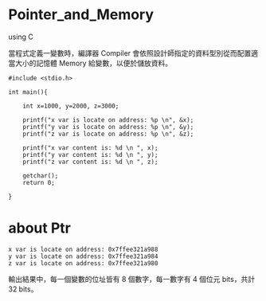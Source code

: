 # Pointer_and_Memory
using C

當程式定義一變數時，編譯器 Compiler 會依照設計師指定的資料型別從而配置適當大小的記憶體 Memory 給變數，以便於儲放資料。

    #include <stdio.h>

    int main(){

        int x=1000, y=2000, z=3000;

        printf("x var is locate on address: %p \n", &x);
        printf("y var is locate on address: %p \n", &y);
        printf("z var is locate on address: %p \n", &z);

        printf("x var content is: %d \n ", x);
        printf("y var content is: %d \n ", y);
        printf("z var content is: %d \n ", z);

        getchar();
        return 0;

    }
    
# about Ptr

    x var is locate on address: 0x7ffee321a988 
    y var is locate on address: 0x7ffee321a984 
    z var is locate on address: 0x7ffee321a980 

輸出結果中，每一個變數的位址皆有 8 個數字，每一數字有 4 個位元 bits，共計 32 bits。


